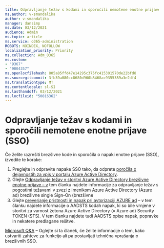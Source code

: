 ```yaml
---
title: Odpravljanje težav s kodami in sporočili nemotene enotne prijave (SSO)
ms.author: v-smandalika
author: v-smandalika
manager: dansimp
ms.date: 03/12/2021
audience: Admin
ms.topic: article
ms.service: o365-administration
ROBOTS: NOINDEX, NOFOLLOW
localization_priority: Priority
ms.collection: Adm_O365
ms.custom:
- "9367"
- "9004357"
ms.openlocfilehash: 805a85ffd47e14295c375fc415301570de22bfd8
ms.sourcegitcommit: 3fb39a080cc8680d960b8468ac9355389a3e2df4
ms.translationtype: MT
ms.contentlocale: sl-SI
ms.lasthandoff: 03/12/2021
ms.locfileid: "50816362"
---
```

# <a name="troubleshoot-seamless-single-sign-on-sso-error-codes-and-messages"></a>Odpravljanje težav s kodami in sporočili nemotene enotne prijave (SSO)

Če želite razrešiti brezšivne kode in sporočila o napaki enotne prijave (SSO), izvedite te korake:

1. Preglejte in odpravite napake SSO tako, da odprete [poročila o dejavnostih za vpis v portalu Azure Active Directory](https://docs.microsoft.com/azure/active-directory/reports-monitoring/concept-sign-ins).
2. Glejte [Odpravljanje težav v storitvi Azure Active Directory brezšivne enotne prijave – v](https://docs.microsoft.com/azure/active-directory/hybrid/tshoot-connect-sso#sign-in-failure-reasons-in-the-azure-active-directory-admin-center-needs-a-premium-license) tem članku najdete informacije za odpravljanje težav s pogostimi težavami v zvezi z imenikom Azure Active Directory (Azure ad) brezšivne single Sign-On (brezšivne
3. Glejte [preverjanje pristnosti in napak pri avtorizaciji AZURE ad](https://docs.microsoft.com/azure/active-directory/develop/reference-aadsts-error-codes#lookup-current-error-code-information) – v tem članku najdete informacije o AADSTS kodah napak, ki so bile vrnjene v storitvi za varnost žetona Azure Active Directory (» Azure ad) Security TOKEN (STS). V tem članku najdete tudi AADSTS opise napak, popravke in nekatere predlagane rešitve.

[Microsoft Q&A](https://docs.microsoft.com/answers/topics/azure-ad-single-sign-on.html) – Oglejte si ta članek, če želite informacije o tem, kako ustvariti zahteve za funkcijo ali pa postavljati tehnična vprašanja o brezšivnih SSO.

